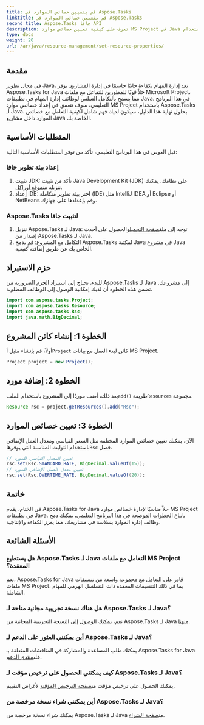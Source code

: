 ```yaml
---
title: قم بتعيين خصائص الموارد في Aspose.Tasks
linktitle: قم بتعيين خصائص الموارد في Aspose.Tasks
second_title: Aspose.Tasks جافا API
description: تعرف على كيفية تعيين خصائص موارد MS Project في Java باستخدام Aspose.Tasks للتكامل السلس وإدارة المهام بكفاءة.
type: docs
weight: 20
url: /ar/java/resource-management/set-resource-properties/
---
```

## مقدمة
في مجال تطوير Java، تعد إدارة المهام بكفاءة جانبًا حاسمًا في إدارة المشاريع. يوفر Aspose.Tasks for Java حلاً قويًا للمطورين للتفاعل مع ملفات Microsoft Project، مما يسمح بالتكامل السلس لوظائف إدارة المهام في تطبيقات Java. في هذا البرنامج التعليمي، سوف نتعمق في إعداد خصائص موارد MS Project باستخدام Aspose.Tasks لـ Java. بحلول نهاية هذا الدليل، سيكون لديك فهم شامل لكيفية التعامل مع خصائص الموارد داخل مشاريع Java الخاصة بك.
## المتطلبات الأساسية
قبل الغوص في هذا البرنامج التعليمي، تأكد من توفر المتطلبات الأساسية التالية:
### إعداد بيئة تطوير جافا
1.  تثبيت JDK: تأكد من تثبيت Java Development Kit (JDK) على نظامك. يمكنك تنزيله من[موقع أوراكل](https://www.oracle.com/java/technologies/javase-jdk11-downloads.html).
2. إعداد IDE: اختر بيئة تطوير متكاملة (IDE) مثل IntelliJ IDEA أو Eclipse أو NetBeans وقم بإعدادها على جهازك.
### Aspose.Tasks لتثبيت جافا
1.  تنزيل Aspose.Tasks لـ Java: توجه إلى ملف[صفحة التحميل](https://releases.aspose.com/tasks/java/)والحصول على أحدث إصدار من Aspose.Tasks لـ Java.
2. التكامل مع المشروع: قم بدمج Aspose.Tasks لمكتبة Java في مشروع Java الخاص بك عن طريق إضافته كتبعية.

## حزم الاستيراد
للبدء، تحتاج إلى استيراد الحزم الضرورية من Aspose.Tasks لـ Java إلى مشروعك. تضمن هذه الخطوة أن لديك إمكانية الوصول إلى الوظائف المطلوبة.

```java
import com.aspose.tasks.Project;
import com.aspose.tasks.Resource;
import com.aspose.tasks.Rsc;
import java.math.BigDecimal;
```

## الخطوة 1: إنشاء كائن المشروع
 أولاً، قم بإنشاء مثيل أ`Project` كائن لبدء العمل مع بيانات MS Project.

```java
Project project = new Project();
```
## الخطوة 2: إضافة مورد
 بعد ذلك، أضف موردًا إلى المشروع باستخدام الملف`add()` طريقة`Resources` مجموعة.

```java
Resource rsc = project.getResources().add("Rsc");
```
## الخطوة 3: تعيين خصائص الموارد
 الآن، يمكنك تعيين خصائص الموارد المختلفة مثل السعر القياسي ومعدل العمل الإضافي باستخدام الثوابت المناسبة التي يوفرها`Rsc` فصل.

```java
// تعيين المعدل القياسي للمورد
rsc.set(Rsc.STANDARD_RATE, BigDecimal.valueOf(15));
// تعيين معدل العمل الإضافي للمورد
rsc.set(Rsc.OVERTIME_RATE, BigDecimal.valueOf(20));
```

## خاتمة
في الختام، يقدم Aspose.Tasks for Java حلاً مناسبًا لإدارة خصائص موارد MS Project في تطبيقات Java. باتباع الخطوات الموضحة في هذا البرنامج التعليمي، يمكنك دمج وظائف إدارة الموارد بسلاسة في مشاريعك، مما يعزز الكفاءة والإنتاجية.
## الأسئلة الشائعة
### هل يستطيع Aspose.Tasks لـ Java التعامل مع ملفات MS Project المعقدة؟
نعم، Aspose.Tasks for Java قادر على التعامل مع مجموعة واسعة من تنسيقات ملفات MS Project، بما في ذلك التنسيقات المعقدة ذات التسلسل الهرمي للمهام الشاملة.
### هل هناك نسخة تجريبية مجانية متاحة لـ Aspose.Tasks لـ Java؟
 نعم، يمكنك الوصول إلى النسخة التجريبية المجانية من Aspose.Tasks لـ Java من[هنا](https://releases.aspose.com/).
### أين يمكنني العثور على الدعم لـ Aspose.Tasks لـ Java؟
 يمكنك طلب المساعدة والمشاركة في المناقشات المتعلقة بـ Aspose.Tasks for Java على[منتدى الدعم](https://forum.aspose.com/c/tasks/15).
### كيف يمكنني الحصول على ترخيص مؤقت لـ Aspose.Tasks لـ Java؟
 يمكنك الحصول على ترخيص مؤقت من[صفحة الترخيص المؤقتة](https://purchase.aspose.com/temporary-license/) لأغراض التقييم.
### أين يمكنني شراء نسخة مرخصة من Aspose.Tasks لـ Java؟
 يمكنك شراء نسخة مرخصة من Aspose.Tasks لـ Java من[صفحة الشراء](https://purchase.aspose.com/buy).